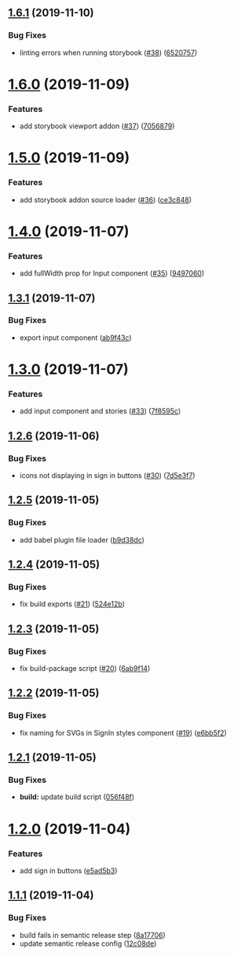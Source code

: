 ## [1.6.1](https://github.com/amalv/circleback-design-system/compare/v1.6.0...v1.6.1) (2019-11-10)


### Bug Fixes

* linting errors when running storybook ([#38](https://github.com/amalv/circleback-design-system/issues/38)) ([6520757](https://github.com/amalv/circleback-design-system/commit/65207571ba86b06c8d543377671a8f4fa1df585d))

# [1.6.0](https://github.com/amalv/circleback-design-system/compare/v1.5.0...v1.6.0) (2019-11-09)


### Features

* add storybook viewport addon ([#37](https://github.com/amalv/circleback-design-system/issues/37)) ([7056879](https://github.com/amalv/circleback-design-system/commit/705687998a275d09a0fcddf7dda7001449b2c68d))

# [1.5.0](https://github.com/amalv/circleback-design-system/compare/v1.4.0...v1.5.0) (2019-11-09)


### Features

* add storybook addon source loader ([#36](https://github.com/amalv/circleback-design-system/issues/36)) ([ce3c848](https://github.com/amalv/circleback-design-system/commit/ce3c848fefba6676b523c1774c4fc241d8d82cfe))

# [1.4.0](https://github.com/amalv/circleback-design-system/compare/v1.3.1...v1.4.0) (2019-11-07)


### Features

* add fullWidth prop for Input component ([#35](https://github.com/amalv/circleback-design-system/issues/35)) ([9497060](https://github.com/amalv/circleback-design-system/commit/94970601fa5cad0fa84710793885ff2f6829d289))

## [1.3.1](https://github.com/amalv/circleback-design-system/compare/v1.3.0...v1.3.1) (2019-11-07)


### Bug Fixes

* export input component ([ab9f43c](https://github.com/amalv/circleback-design-system/commit/ab9f43c507e637db200299c0fe560df6bd7131a5))

# [1.3.0](https://github.com/amalv/circleback-design-system/compare/v1.2.6...v1.3.0) (2019-11-07)


### Features

* add input component and stories ([#33](https://github.com/amalv/circleback-design-system/issues/33)) ([7f8595c](https://github.com/amalv/circleback-design-system/commit/7f8595ce0c12cec8b3d3306f9410bbde1b3d92b7))

## [1.2.6](https://github.com/amalv/circleback-design-system/compare/v1.2.5...v1.2.6) (2019-11-06)


### Bug Fixes

* icons not displaying in sign in buttons ([#30](https://github.com/amalv/circleback-design-system/issues/30)) ([7d5e3f7](https://github.com/amalv/circleback-design-system/commit/7d5e3f7ca5cba0b6c02e2e4bd5a472aa6050a166))

## [1.2.5](https://github.com/amalv/circleback-design-system/compare/v1.2.4...v1.2.5) (2019-11-05)


### Bug Fixes

* add babel plugin file loader ([b9d38dc](https://github.com/amalv/circleback-design-system/commit/b9d38dcafabcd2b5d33627e1653bc063f9751018))

## [1.2.4](https://github.com/amalv/circleback-design-system/compare/v1.2.3...v1.2.4) (2019-11-05)


### Bug Fixes

* fix build exports ([#21](https://github.com/amalv/circleback-design-system/issues/21)) ([524e12b](https://github.com/amalv/circleback-design-system/commit/524e12b4b4acd7fcba02163ee7024fd0d5a92059))

## [1.2.3](https://github.com/amalv/circleback-design-system/compare/v1.2.2...v1.2.3) (2019-11-05)


### Bug Fixes

* fix build-package script ([#20](https://github.com/amalv/circleback-design-system/issues/20)) ([6ab9f14](https://github.com/amalv/circleback-design-system/commit/6ab9f14030aebab3ad7dd198d7338f5372b9a29c))

## [1.2.2](https://github.com/amalv/circleback-design-system/compare/v1.2.1...v1.2.2) (2019-11-05)


### Bug Fixes

* fix naming for SVGs in SignIn styles component ([#19](https://github.com/amalv/circleback-design-system/issues/19)) ([e6bb5f2](https://github.com/amalv/circleback-design-system/commit/e6bb5f2567bb271740cb90ea98fc3ac7022d7ec4))

## [1.2.1](https://github.com/amalv/circleback-design-system/compare/v1.2.0...v1.2.1) (2019-11-05)


### Bug Fixes

* **build:** update build script ([056f48f](https://github.com/amalv/circleback-design-system/commit/056f48fe5d4dee7f85b67fd5b10a09a7fa57f8cb))

# [1.2.0](https://github.com/amalv/circleback-design-system/compare/v1.1.1...v1.2.0) (2019-11-04)


### Features

* add sign in buttons ([e5ad5b3](https://github.com/amalv/circleback-design-system/commit/e5ad5b3d1af517dd239014e240fd87b4ff120f08))

## [1.1.1](https://github.com/amalv/circleback-design-system/compare/v1.1.0...v1.1.1) (2019-11-04)


### Bug Fixes

* build fails in semantic release step ([8a17706](https://github.com/amalv/circleback-design-system/commit/8a1770653468f47eecf13ae2c9fe28fcb1e9dfd7))
* update semantic release config ([12c08de](https://github.com/amalv/circleback-design-system/commit/12c08de2677333f4e439e1c7bc3d6e3d0a2b0ed8))
